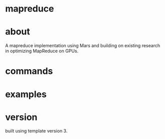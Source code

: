 # mapreduce
# about

A mapreduce implementation using Mars and building on existing research in optimizing MapReduce on GPUs.

# commands
# examples
# version
built using template version 3.
